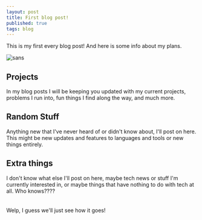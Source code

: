 ```yaml
---
layout: post
title: First blog post!
published: true
tags: blog
---
```


This is my first every blog post! And here is some info about my plans.

![sans](https://c.tenor.com/iGm84gLyhL4AAAAC/sans-default-dance-undertale-dance.gif)

## Projects
In my blog posts I will be keeping you updated with my current projects, problems I run into, fun things I find along the way, and much more.

## Random Stuff
Anything new that I've never heard of or didn't know about, I'll post on here. This might be new updates and features to languages and tools or new things entirely.

## Extra things
I don't know what else I'll post on here, maybe tech news or stuff I'm currently interested in, or maybe things that have nothing to do with tech at all. Who knows????
<br><br><br>
Welp, I guess we'll just see how it goes!